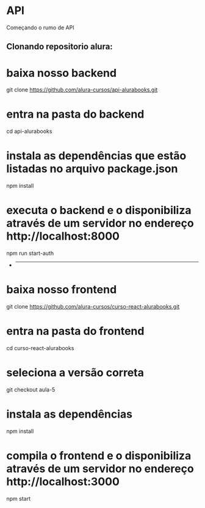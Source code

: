 # __API__
Começando o rumo de API

## Clonando repositorio alura:

# baixa nosso backend
git clone https://github.com/alura-cursos/api-alurabooks.git

# entra na pasta do backend
cd api-alurabooks

# instala as dependências que estão listadas no arquivo package.json
npm install

# executa o backend e o disponibiliza através de um servidor no endereço http://localhost:8000
npm run start-auth


* ----------------------------------------------------------------------------------------------- 

# baixa nosso frontend
git clone https://github.com/alura-cursos/curso-react-alurabooks.git

# entra na pasta do frontend
cd curso-react-alurabooks

# seleciona a versão correta
git checkout aula-5

# instala as dependências
npm install

# compila o frontend e o disponibiliza através de um servidor no endereço http://localhost:3000
npm start
